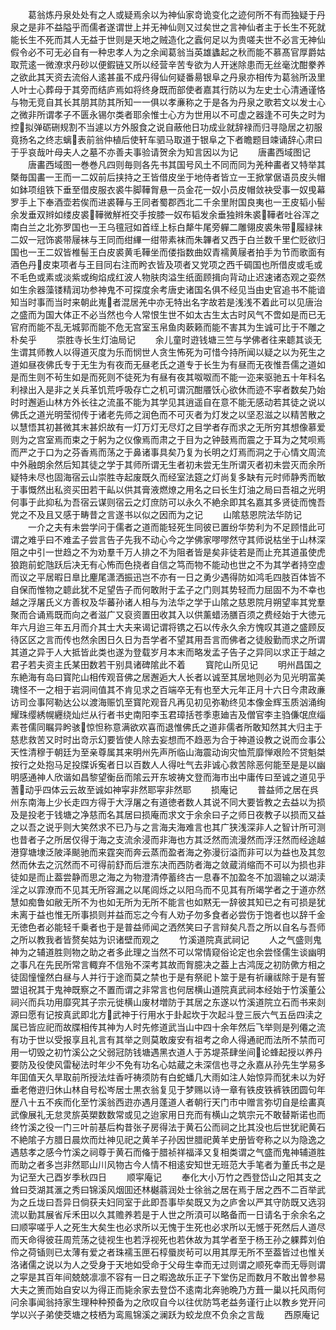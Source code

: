 <!-- { "loadSidebar": true } -->
　　葛翁炼丹泉处处有之人或疑焉余以为神仙家竒诡变化之迹何所不有而独疑于丹泉之是非不益隘乎而儒者遂谓世上并无神仙则又过矣世之言神仙者主于长生不死就能长生不死而其人无益于世则是天地之贼造化之蠧何足以为贵嗟夫世不必言无神仙假令必不可无必自有一种忠孝人为之余闻葛翁当英雄蠭起之秋而能不慕髙官厚爵姑取荒逺一微潦求丹砂以便鍜链又所以经营辛苦专欲为人开迷除患而无丝毫沈酣豢养之欲此其天资去流俗人逺甚虽不成丹得仙何疑番昜银阜之丹泉亦相传为葛翁所汲里人叶士心葬母于其旁而结庐焉如将终身既而部使者嘉其行防以为左史士心清通谨恪与物无竞自其长其朋其防其所知一一俱以孝亷称之于是各为丹泉之歌若文以发士心之微非所谓孝子不匮永锡尔类者耶余惟士心方为世用以不可虚之器逢不可失之时为控拟弹砺硎规割不当遽以方外服食之说自蔽他日功成业就辞禄而归寻隐居之初服竟扬名之终志螭表前翁仲植后使轩车驷马取道于银阜之下者瞻题目竦诵辞心肃曰于乎哀哉叶母夫人之墓不亦善夫事验请贺余为知言因以为记
　　唐畵西域图记
　　唐畵西域图一巻巻凡四则毎则各先书其国号风土不同而同为羌种畵者又特举其槩毎国畵一王而一二奴前后挟持之王皆借皮坐于地侍者皆立一王掀掌倨语员皮头帽如鉢项组铁下垂至借皮服衣裘牛脚鞾胷悬一员金花一奴小员皮帽敛袂受事一奴曵幕罗手上下奉酒壶若俟而进裘鞾与王同者蜀郡西北二千余里附国良夷也一王皮韬小髻余发垂双辫如缕皮裘鞾微觧袵交手按膝一奴布韬发余垂独辫朱裘鞾者吐谷浑之南白兰之北弥罗国也一王乌氊冠如首绖上标白犛牛尾旁軃二雕翎皮裘朱带履緑袜二奴一冠饰裘带屦袜与王同而绀縪一绀带素袜而朱韠者又西于白兰数千里伫贬欲归国也一王二奴皆椎髻王白皮裘黄毛鞾坐而偻指数曲奴青襦黄屦者拍手为节而歌面有酒色丹皮束项者与王目同右注而盻衣皆及项者又党项之西千碉国也所借皮或毛或不毛色或素或淡紫或绚焰成红波人物肤肉溢生纸面顾揖向背动止迟速诸态观之娈然如生余器藻镂精润功参神鬼不可探度余考唐史诸国名俱不经见当由史官追书不能谙知当时事而当时来朝此嵬者混居羌中亦无特出名字故若是浅浅不着此可以见唐治之盛而为国大体正不必当然也今人常恨生世不如太古生太古时风气不啻如是而已无官府而能不乱无城郭而能不危无宫室玉帛鱼肉蔌籁而能不害其为生诚可比于不雕之朴矣乎
　　崇胜寺长生灯油局记
　　余儿童时逰钱塘三竺与学佛者往来聼其谈无生谓其师教人以得道灭度为乐而悯世人贪生怖死为可惜今持所闻以疑之以为死生之道如昼夜佛氏专于无生为有夜而无昼老氏之道专于长生为有昼而无夜惟吾儒之道如是而生则不茍生如是而死则不徒死为有昼有夜其呶呶而不能一迩来驱驰五十年科名利禄出入是非之关兵革饥荒呼吸存亡之机可谓沉酣餍饫心欲休而迹不寜者数矣乃始时时邂逅山林方外长往之流虽不能为其学见其逍遥自在意不能无感动若其徒之说以佛氏之道光明莹彻传于诸老先师之润色而不可灭者为灯发之以坚忍滋之以精苦散之以慧悟其初甚微其末甚炽故有一灯万灯无尽灯之目学者存而求之无所穷其想像慕爱则为之宫室焉而束之于躬为之仪像焉而肃之于目为之钟鼓焉而震之于耳为之梵呗焉而严之于口为之芬香焉而荡之于鼻诸事具矣乃复为长明之灯焉而洞之于心情文周流中外融朗余然后知其徒之学于其师所谓无生者初未尝无生所谓灭者初未尝灭而余所疑特未尽也固海宿云山崇胜寺起废既久而经室法筵之灯尚复多缺有元时师静秀而敏于事慨然出私资买田若干畆以供其膏液燃燎之用名之曰长生灯油之局曰吾祖之光明何事于此抑私为吾宿云谋则宿云之灯庶防可以永久不絶余即其名嘉其多贤徒而愧吾党之不及且又感于畴昔之言遂书以似之因而为之记
　　山隂慈恩院法华防记
　　一介之夫有未尝学问于儒者之道而能轻死生同彼已置纷华势利为不足顾惜此可谓之难乎曰不难孟子尝言告子先我不动心今之学佛家嘐嘐然守其师说枯坐于山林深阻之中引一世趋之不为劝羣千万人排之不为阻者皆是矣非徒若是而止充其道虽使虎狼跑前蛇虺跃后决无有心怖而色挠者自信之笃而物不能动也世之不为其学者持空虚而议之平居暇日臯比麈尾潇洒振迅岂不亦有一日之勇少遇得防如鸿毛四肢百体皆不自保而惟物之聼此犹不足望告子而何敢附于孟子之门则其势轻而力屈固不为不幸也越之浮屠氏义方善权及华蕃孙诸人相与为法华之学于山隂之慈恩院月朔望率其党羣聚而合诵焉既而向之者滋广又裒资置田收其入以供薰蜡汤膳百须之费经始于大徳元年六月迨三年五月而介其士大夫来谒记谓将镌之石以传永久余方愧叹其道之盛顾反待区区之言而传也然余困日久日为吾学者不望其用吾言而佛者之徒殷勤而求之所谓其道之异于人大抵皆此类也遂为登载岁月本末而略发孟子告子之异同以求正于越之君子若夫资主氏某田数若干别具诸碑隂此不着
　　寳陀山所见记
　　明州昌国之东絶海有岛曰寳陀山相传观音佛之居邂逅大人长者以诚至其居地则必为见光明富美瑰怪不一之相于岩洞间值其不肯见求之百端卒无有也至大元年正月十六日今肃政亷访司佥事阿勒达公以渡海赈饥至寳陀观音凡再见初见弥勒终见本像金辉玉质汹涌绚耀珠缨綉幌纒绕灿烂从行者书史南阳李玉君璋括苍季恵廸吉及僧官李主驺傔氓庶缁素苍儒同瞩异盻骇惊怛称意满欲欢喜而退惟佛氏之道非儒者所敢知然其大归主于慈悲救苦又时时出竒示幻要皆使人除去妄想而不趋恶为合于神道设教之说而佥事公天性清穆于朝廷为至亲尊属其来明州先声所临山海震动询灾恤荒靡惮艰险不贷魁桀按行之处抱马足投牒诉寃者日以百数人人得吐气去非诚心救苦除恶何能至是是以幽明感通神人欣谐如昌黎望衡岳而隂云开东坡祷文登而海市出中庸传曰至诚之道见乎蓍动乎四体云云故至诚如神寜非然耶寜非然耶
　　损庵记
　　普益师之居在呉州东南海上少长走四方得于大浮屠之有道徳者数人其说不同大要皆教之去益以为损及是投老于钱塘之净慈而名其居曰损庵而求文于余余曰子之师日夜教子以损而又益之以吾之说乎则大笑然求不已乃与之言海夫海难言也其广狭浅深非人之智计所可测也昔者子之所居仅得于海之支流余浸而非海也方其泛然而流漫然而浮汪然而经途越港穿塘埭泛陂泽颷驰而来霆突而奔云蒸而盈者海之弥漫衍溢而非可以为益也及其忽然而休去之沉然而不可得前舒而后泄东决而西防者海之敛蔵消缩而不可以为损也非徒如是而止葢尝静而思之海之为物澄清停蓄终古一息春不加盈冬不加涸输之以湖渎淫之以霏潦而不见其无所容漏之以尾闾烁之以阳乌而不见其有所竭学者之于道亦然慧如痴鲁如敝无所不为也如无所为无所不能言也如黙无一辞彼其知已之有可损是犹未离于益也惟无所事损则并益而忘之今有人劝子勿多食者必尝伤于饱者也以辞千金无徳色者必能轻千乗者也于是普益师闻之洒然笑曰子言辩矣凡吾之所以自名与吾师之所以教我者皆赘矣姑为识诸壁而观之
　　竹溪道院真武祠记
　　人之气盛则鬼神为之辅道胜则物之助之者多此理之当然不可以常情窥俗论定也余尝怪儒生谈幽明之事凡在先民所常言輙弃不信殆不深考其故而胷臆决之葢上古鸿厐之初防僛方相之徒固憧憧然白昼与人并行于途而莫之禁也于是有祭祀卜筮于是有祈禳祓除于是有誓盟诅祝其于鬼神既察之不置而谓之非常言也何居横山道院真武祠本经始于竹溪董公祠兴而兵功用靡究其子宗元徙横山废材増防于其居之东遂以竹溪道院立石而书来剡源曰愿有记按真武即北方武神于行用水于卦起坎于次起斗登三辰六气五岳四渎之属已皆应祀而故牒相传其神为人时先修道武当山中四十余年然后飞举则是列僊之流有功于世以受报享且礼言有其举之则莫敢废安有祖考之命人得通祀而法所不禁而可用一切毁之初竹溪公之父弱冠防钱塘遇黑衣道人于苏堤茶肆坐间论蜂起授以养丹要防及役使风雷秘法时年少不免有功名心姑蔵之未深信也寻之永嘉从孙先生学易多年囬值天久旱取前所授法炷香吁祷须防有白蛇蟠几大雨如注人始惊异而犹未以为好垂老倦逰归休山林自号松岑居士黒衣翁复见于梦赐以诗一章有铁皮铁裤铁团圆句年歴八十五不疾而化至竹溪翁西逰亦遇月蓬道人者朝行天门市中赠言弥切自是绘畵真武像展礼无怠灵旂英槊数数常或见之迨家用日充而有横山之筑宗元不敢替斯诺也而终竹溪之役一门三叶前基后构昔张子房得法于黄石公而祠之比其没也后世犹祀黄石不絶隂子方腊日晨炊而灶神见祀之黄羊子孙因世腊祀黄羊史册皆夸称之以为隐逸之遇慈孝之感今竹溪之祠尊于黄石而偹于腊祯祥福泽又复相类谓之气盛而鬼神辅道胜而助之者多岂非然耶山川风物古今人情不相逺安知世无班范大手笔者为董氏书之是为记至大己酉岁季秋四日
　　顺寜庵记
　　奉化大小万竹之西登岱山之阳其支之耸曰茭湖其滙之秀曰锦溪风烟囬还林樾蓊润处士徐翁之居在焉于居之西不二百举武为之丘垅曰吾异日倘获夫妇同室于此即吾事毕矣既又为之庐舍以严其守防既又选羽流以勤其展省斥禾田以久其赡养若是于人世之所湏可以略备而一日请名于余余名之曰顺寜嗟乎人之死生大矣生也必求所以无愧于生死也必求所以无憾于死然后人道尽而天命得彼荘周荒荡之徒视生也若浮视死也若休故为其学者至于杨王孙之躶葬刘伯伶之荷锸则已太薄有爱之者珠襦玉匣石椁蜃炭茍可以用其厚无所不至葢皆过也惟关洛诸儒之说以为人之受身于天地如受命于父母生幸而无过则谓之顺死幸而无辱则谓之寜是其百年间兢兢凛凛不容有一日之暇逸故乐正子下堂伤足而数月不敢出曽参易大夫之箦而始自安以为得正而毙余家去登岱不逺南北奔驰晩乃方葺一巢以托风雨何问余事闻翁持家生理种种预备为之欣叹自今以往优防笃老益务谨行止以教乡党开问学以兴子弟使茭塘之枝栖为鸾鳯锦溪之澜跃为蛟龙庶不负余之言哉
　　西原庵记
